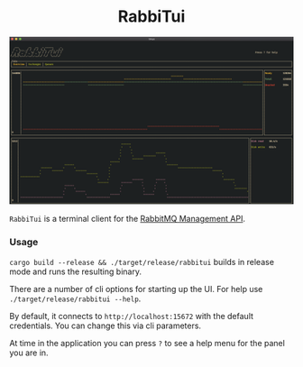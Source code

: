 <p align="center">
  <h1 align="center">RabbiTui</h1>
  <img src="./assets/rabbitui.png" alt="Demo on MacOs">
</p>

`RabbiTui` is a terminal client for the [RabbitMQ Management API](https://www.rabbitmq.com/management.html).

### Usage

`cargo build --release && ./target/release/rabbitui` builds in release mode and runs the resulting binary.

There are a number of cli options for starting up the UI. For help use `./target/release/rabbitui --help`.

By default, it connects to `http://localhost:15672` with the default credentials. You can change this via cli parameters.

At time in the application you can press `?` to see a help menu for the panel you are in.
